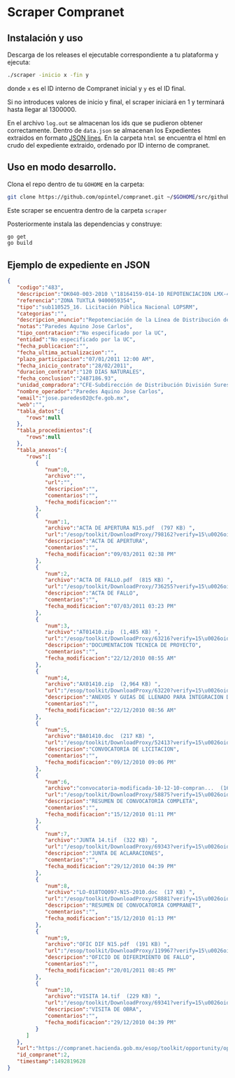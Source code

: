 # Scraper Compranet

## Instalación y uso

Descarga de los releases el ejecutable correspondiente a tu plataforma y ejecuta:

```bash
./scraper -inicio x -fin y
```

donde `x` es el ID interno de Compranet inicial y `y` es el ID final.

Si no introduces valores de inicio y final, el scraper iniciará en 1 y terminará hasta llegar al 1300000.

En el archivo `log.out` se almacenan los ids que se pudieron obtener correctamente. Dentro de `data.json` se almacenan los Expedientes extraidos en formato [JSON lines](http://jsonlines.org/). En la carpeta `html` se encuentra el html en crudo del expediente extraido, ordenado por ID interno de compranet.

## Uso en modo desarrollo.

Clona el repo dentro de tu `GOHOME` en la carpeta:

```bash
git clone https://github.com/opintel/compranet.git ~/$GOHOME/src/github.com/opintel/compranet
```

Este scraper se encuentra dentro de la carpeta `scraper`

Posteriormente instala las dependencias y construye:

```bash
go get
go build
```

## Ejemplo de expediente en JSON

```json
{
   "codigo":"483",
   "descripcion":"DK040-003-2010 \"18164159-014-10 REPOTENCIACION LMX-4012 ZONA TUXTLA\"",
   "referencia":"ZONA TUXTLA 9400059354",
   "tipo":"sub110525_16. Licitación Pública Nacional LOPSRM",
   "categorias":"",
   "descripcion_anuncio":"Repotenciación de la Línea de Distribución de Energía Eléctrica del Circuito LMX-4012 de la Zona de Distribución Tuxtla, en el Estado de Chiapas",
   "notas":"Paredes Aquino Jose Carlos",
   "tipo_contratacion":"No especificado por la UC",
   "entidad":"No especificado por la UC",
   "fecha_publicacion":"",
   "fecha_ultima_actualizacion":"",
   "plazo_participacion":"07/01/2011 12:00 AM",
   "fecha_inicio_contrato":"28/02/2011",
   "duracion_contrato":"120 DIAS NATURALES",
   "fecha_conclusion":"2487186.93",
   "unidad_compradora":"CFE-Subdirección de Distribución División Sureste Zona Tuxtla",
   "nombre_operador":"Paredes Aquino Jose Carlos",
   "email":"jose.paredes02@cfe.gob.mx",
   "web":"",
   "tabla_datos":{
      "rows":null
   },
   "tabla_procedimientos":{
      "rows":null
   },
   "tabla_anexos":{
      "rows":[
         {
            "num":0,
            "archivo":"",
            "url":"",
            "descripcion":"",
            "comentarios":"",
            "fecha_modificacion":""
         },
         {
            "num":1,
            "archivo":"ACTA DE APERTURA N15.pdf  (797 KB) ",
            "url":"/esop/toolkit/DownloadProxy/798162?verify=15\u0026oid=185271\u0026fileId=77793",
            "descripcion":"ACTA DE APERTURA",
            "comentarios":"",
            "fecha_modificacion":"09/03/2011 02:38 PM"
         },
         {
            "num":2,
            "archivo":"ACTA DE FALLO.pdf  (815 KB) ",
            "url":"/esop/toolkit/DownloadProxy/736255?verify=15\u0026oid=171535\u0026fileId=71077",
            "descripcion":"ACTA DE FALLO",
            "comentarios":"",
            "fecha_modificacion":"07/03/2011 03:23 PM"
         },
         {
            "num":3,
            "archivo":"AT01410.zip  (1,485 KB) ",
            "url":"/esop/toolkit/DownloadProxy/63216?verify=15\u0026oid=28833\u0026fileId=7169",
            "descripcion":"DOCUMENTACION TECNICA DE PROYECTO",
            "comentarios":"",
            "fecha_modificacion":"22/12/2010 08:55 AM"
         },
         {
            "num":4,
            "archivo":"AX01410.zip  (2,964 KB) ",
            "url":"/esop/toolkit/DownloadProxy/63220?verify=15\u0026oid=28835\u0026fileId=7171",
            "descripcion":"ANEXOS Y GUIAS DE LLENADO PARA INTEGRACION DE PROPUESTA",
            "comentarios":"",
            "fecha_modificacion":"22/12/2010 08:56 AM"
         },
         {
            "num":5,
            "archivo":"BA01410.doc  (217 KB) ",
            "url":"/esop/toolkit/DownloadProxy/52413?verify=15\u0026oid=25677\u0026fileId=5859",
            "descripcion":"CONVOCATORIA DE LICITACION",
            "comentarios":"",
            "fecha_modificacion":"09/12/2010 09:06 PM"
         },
         {
            "num":6,
            "archivo":"convocatoria-modificada-10-12-10-compran...  (169 KB) ",
            "url":"/esop/toolkit/DownloadProxy/58875?verify=15\u0026oid=27484\u0026fileId=6590",
            "descripcion":"RESUMEN DE CONVOCATORIA COMPLETA",
            "comentarios":"",
            "fecha_modificacion":"15/12/2010 01:11 PM"
         },
         {
            "num":7,
            "archivo":"JUNTA 14.tif  (322 KB) ",
            "url":"/esop/toolkit/DownloadProxy/69343?verify=15\u0026oid=31069\u0026fileId=8277",
            "descripcion":"JUNTA DE ACLARACIONES",
            "comentarios":"",
            "fecha_modificacion":"29/12/2010 04:39 PM"
         },
         {
            "num":8,
            "archivo":"LO-018TOQ097-N15-2010.doc  (17 KB) ",
            "url":"/esop/toolkit/DownloadProxy/58881?verify=15\u0026oid=27486\u0026fileId=6592",
            "descripcion":"RESUMEN DE CONVOCATORIA COMPRANET",
            "comentarios":"",
            "fecha_modificacion":"15/12/2010 01:13 PM"
         },
         {
            "num":9,
            "archivo":"OFIC DIF N15.pdf  (191 KB) ",
            "url":"/esop/toolkit/DownloadProxy/119967?verify=15\u0026oid=42972\u0026fileId=12478",
            "descripcion":"OFICIO DE DIFERIMIENTO DE FALLO",
            "comentarios":"",
            "fecha_modificacion":"20/01/2011 08:45 PM"
         },
         {
            "num":10,
            "archivo":"VISITA 14.tif  (229 KB) ",
            "url":"/esop/toolkit/DownloadProxy/69341?verify=15\u0026oid=31068\u0026fileId=8276",
            "descripcion":"VISITA DE OBRA",
            "comentarios":"",
            "fecha_modificacion":"29/12/2010 04:39 PM"
         }
      ]
   },
   "url":"https://compranet.hacienda.gob.mx/esop/toolkit/opportunity/opportunityDetail.do?opportunityId=2\u0026oppList=PAST",
   "id_compranet":2,
   "timestamp":1492819628
}
```
